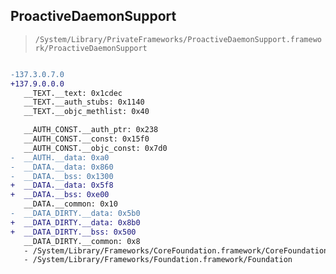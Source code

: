 ## ProactiveDaemonSupport

> `/System/Library/PrivateFrameworks/ProactiveDaemonSupport.framework/ProactiveDaemonSupport`

```diff

-137.3.0.7.0
+137.9.0.0.0
   __TEXT.__text: 0x1cdec
   __TEXT.__auth_stubs: 0x1140
   __TEXT.__objc_methlist: 0x40

   __AUTH_CONST.__auth_ptr: 0x238
   __AUTH_CONST.__const: 0x15f0
   __AUTH_CONST.__objc_const: 0x7d0
-  __AUTH.__data: 0xa0
-  __DATA.__data: 0x860
-  __DATA.__bss: 0x1300
+  __DATA.__data: 0x5f8
+  __DATA.__bss: 0xe00
   __DATA.__common: 0x10
-  __DATA_DIRTY.__data: 0x5b0
+  __DATA_DIRTY.__data: 0x8b0
+  __DATA_DIRTY.__bss: 0x500
   __DATA_DIRTY.__common: 0x8
   - /System/Library/Frameworks/CoreFoundation.framework/CoreFoundation
   - /System/Library/Frameworks/Foundation.framework/Foundation

```
